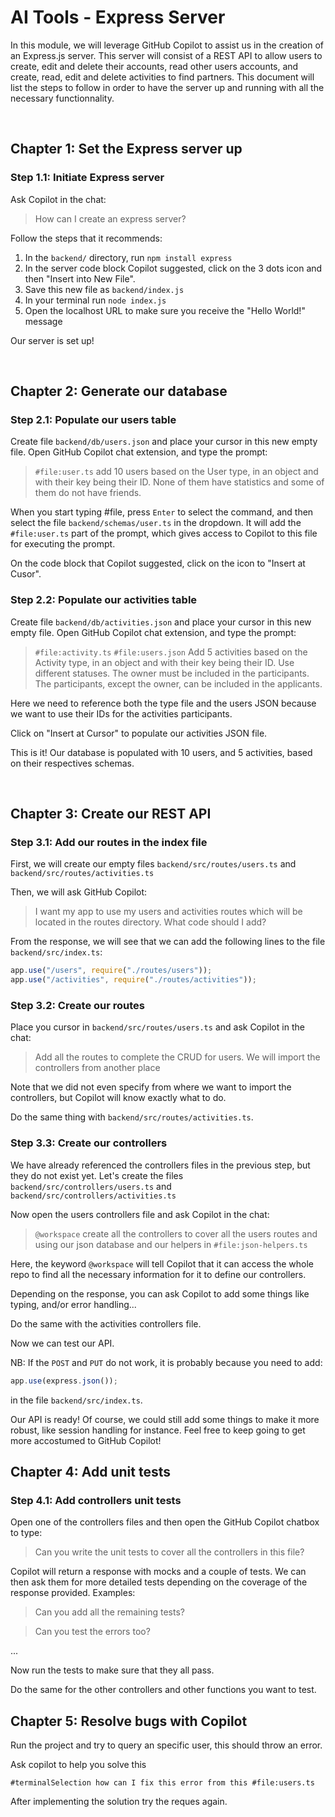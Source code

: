 # AI Tools - Express Server

In this module, we will leverage GitHub Copilot to assist us in the creation of an Express.js server. This server will consist of a REST API to allow users to create, edit and delete their accounts, read other users accounts, and create, read, edit and delete activities to find partners.
This document will list the steps to follow in order to have the server up and running with all the necessary functionnality.

&nbsp;
## Chapter 1: Set the Express server up

### Step 1.1: Initiate Express server

Ask Copilot in the chat:
> How can I create an express server?

Follow the steps that it recommends:

1. In the `backend/` directory, run `npm install express`
2. In the server code block Copilot suggested, click on the 3 dots icon and then "Insert into New File".
3. Save this new file as `backend/index.js`
4. In your terminal run `node index.js`
5. Open the localhost URL to make sure you receive the "Hello World!" message

Our server is set up!

&nbsp;
## Chapter 2: Generate our database

### Step 2.1: Populate our users table

Create file `backend/db/users.json` and place your cursor in this new empty file.
Open GitHub Copilot chat extension, and type the prompt:
> `#file:user.ts` add 10 users based on the User type, in an object and with their key being their ID. None of them have statistics and some of them do not have friends.

When you start typing #file, press `Enter` to select the command, and then select the file `backend/schemas/user.ts` in the dropdown. It will add the `#file:user.ts` part of the prompt, which gives access to Copilot to this file for executing the prompt.

On the code block that Copilot suggested, click on the icon to "Insert at Cusor".

### Step 2.2: Populate our activities table

Create file `backend/db/activities.json` and place your cursor in this new empty file.
Open GitHub Copilot chat extension, and type the prompt:
> `#file:activity.ts` `#file:users.json` Add 5 activities based on the Activity type, in an object and with their key being their ID. Use different statuses. The owner must be included in the participants. The participants, except the owner, can be included in the applicants.

Here we need to reference both the type file and the users JSON because we want to use their IDs for the activities participants.

Click on "Insert at Cursor" to populate our activities JSON file.

This is it! Our database is populated with 10 users, and 5 activities, based on their respectives schemas.

&nbsp;
## Chapter 3: Create our REST API

### Step 3.1: Add our routes in the index file

First, we will create our empty files `backend/src/routes/users.ts` and `backend/src/routes/activities.ts`

Then, we will ask GitHub Copilot:
> I want my app to use my users and activities routes which will be located in the routes directory. What code should I add?

From the response, we will see that we can add the following lines to the file `backend/src/index.ts`:
```javascript
app.use("/users", require("./routes/users"));
app.use("/activities", require("./routes/activities"));
```

### Step 3.2: Create our routes

Place you cursor in `backend/src/routes/users.ts` and ask Copilot in the chat:
> Add all the routes to complete the CRUD for users. We will import the controllers from another place

Note that we did not even specify from where we want to import the controllers, but Copilot will know exactly what to do.

Do the same thing with `backend/src/routes/activities.ts`.

### Step 3.3: Create our controllers

We have already referenced the controllers files in the previous step, but they do not exist yet. Let's create the files `backend/src/controllers/users.ts` and `backend/src/controllers/activities.ts`

Now open the users controllers file and ask Copilot in the chat:
> `@workspace` create all the controllers to cover all the users routes and using our json database and our helpers in `#file:json-helpers.ts`

Here, the keyword `@workspace` will tell Copilot that it can access the whole repo to find all the necessary information for it to define our controllers.

Depending on the response, you can ask Copilot to add some things like typing, and/or error handling...

Do the same with the activities controllers file.

Now we can test our API.

NB: If the `POST` and `PUT` do not work, it is probably because you need to add:
```javascript
app.use(express.json());
```
in the file `backend/src/index.ts`.

Our API is ready! Of course, we could still add some things to make it more robust, like session handling for instance. Feel free to keep going to get more accostumed to GitHub Copilot!

## Chapter 4: Add unit tests

### Step 4.1: Add controllers unit tests

Open one of the controllers files and then open the GitHub Copilot chatbox to type:
> Can you write the unit tests to cover all the controllers in this file?

Copilot will return a response with mocks and a couple of tests. We can then ask them for more detailed tests depending on the coverage of the response provided.
Examples:
> Can you add all the remaining tests?

> Can you test the errors too?

...

Now run the tests to make sure that they all pass.

Do the same for the other controllers and other functions you want to test.

## Chapter 5: Resolve bugs with Copilot

Run the project and try to query an specific user, this should throw an error.

Ask copilot to help you solve this

`#terminalSelection how can I fix this error from this #file:users.ts`

After implementing the solution try the reques again.